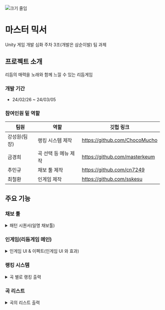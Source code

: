 ![크기 줄임](https://github.com/cn7249/RhythmProject/assets/49467508/1735e231-9c27-4772-a32d-346f1dcf2fa7)

# 마스터 믹서
Unity 게임 개발 심화 주차 3조(개발은 삼순이발) 팀 과제
## 프로젝트 소개
리듬의 매력을 노래와 함께 느낄 수 있는 리듬게임
### 개발 기간
- 24/02/26 ~ 24/03/05

### 참여인원 밑 역할
|팀원|역할|깃헙 링크|
|------|---|---|
|강성원(팀장)|랭킹 시스템 제작|https://github.com/ChocoMucho |
|금경희|곡 선택 등 메뉴 제작|https://github.com/masterkeum |
|추민규|채보 툴 제작|https://github.com/cn7249 |
|최철환|인게임 제작|https://github.com/sskesu |


## 주요 기능
### 채보 툴
<details>
<summary>패턴 시퀀서(일명 채보툴)</summary>
<div markdown="1">

![image](https://github.com/cn7249/RhythmProject/assets/49467508/ab1f351f-0b58-4684-bfc0-f452a4e5ae2d)


BarBehaviour.cs - 채보툴에서 마디를 클릭했을 때의 반응 등의 UI 행동

GridBtnBehaviour.cs - 클릭한 위치에 노트가 생성되고 각 트랙의 List에 해당 정보가 변환되게 행동

NotePSBehaviour.cs - 생성한 노트의 마우스 우클릭 시 삭제

BeatSelectorUI.cs - 4, 8, 12, 16박자 선택 UI와 제어

GridInfoUI.cs - 패턴 그리드의 마디 선택과 확대/축소 정보 제공 UI의 제어

SaveLoadUI.cs - 채보 파일(.xml)의 저장과 불러오기 UI의 제어

GridController.cs - 패턴 그리드의 이동 관련 스크립트

InputPreset.cs - 박자별 프리셋 생성기, 24, 32박 등 원하는 박자의 프리셋이 필요하다면 사용

PatternManager.cs - 싱글톤, 채보툴의 중추적인 역할을 담당

XMLManager.cs - XML 파일의 저장과 불러오기를 담당

</div>
</details>


### 인게임(리듬게임 메인)

<details>
<summary> 인게임 UI & 이펙트(인게임 UI 와 효과)</summary>
<div 마크다운="1">
 
![image](https://github.com/cn7249/RhythmProject/assets/49467508/4b27d1a1-43dc-4514-8890-70a6d7620f4b)

GearInput.cs - (입력 프로토타입, 나중에 철환님께서 마무리)

NoteGenerator.cs - 만들어놓은 채보 파일(.xml 확장자)을 불러와 노트로 만듦

UI_ComboFX.cs - 콤보 UI의 조건과 애니메이션 제어

UI_JudgeEffects.cs - 판정 UI의 조건과 애니메이션 제어

</div>
</details>


### 랭킹 시스템
<details>
<summary> 곡 별로 랭킹 출력 </summary>
<div 마크다운="1">
곡 별로 랭킹이 출력됩니다.

랭킹의 정렬은 병합 정렬을 사용하여 중복 요소에 대한 불안정성을 없앴습니다.

![image](https://github.com/cn7249/RhythmProject/assets/49467508/6a2e4735-bdda-464f-b057-d199e48d1429)


</div>
</details>

### 곡 리스트
<details>
<summary> 곡의 리스트 출력</summary>
<div 마크다운="1">
 
![image](https://github.com/cn7249/RhythmProject/assets/49467508/7fb22ecd-9eeb-4293-9f53-1453e5d55bce)
 
ui 기능에서는 플레이 음악을 누르면 음악이 재생되고 다시한번 누르면 플레이를 할 수 있는 구조입니다.

해당기능에서 음악을 플레이 하고 다른곡을 누르면 멈추고 플레이 하게 제작했습니다.
</div>
</details>


